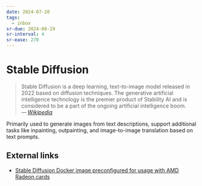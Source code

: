 ```yaml
---
date: 2024-07-20
tags:
  - inbox
sr-due: 2024-08-29
sr-interval: 4
sr-ease: 270
---
```


# Stable Diffusion

> Stable Diffusion is a deep learning, text-to-image model released in 2022 based
> on diffusion techniques. The generative artificial intelligence technology is
> the premier product of Stability AI and is considered to be a part of the
> ongoing artificial intelligence boom.\
> — <cite>[Wikipedia](https://en.wikipedia.org/wiki/Stable_Diffusion)</cite>

Primarily used to generate images from text descriptions, support additional
tasks like inpainting, outpainting, and image-to-image translation based on text
prompts.

## External links

- [Stable Diffusion Docker image preconfigured for usage with AMD Radeon cards](https://github.com/l1na-forever/stable-diffusion-rocm-docker)

